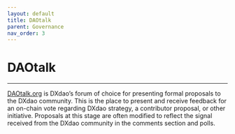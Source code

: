 ```yaml
---
layout: default
title: DAOtalk
parent: Governance
nav_order: 3
---
```


# DAOtalk

___

<a href="https://daotalk.org/c/dx-dao/15" target="_blank">DAOtalk.org</a> is DXdao’s forum of choice for presenting formal proposals to the DXdao community. This is the place to present and receive feedback for an on-chain vote regarding DXdao strategy, a contributor proposal, or other initiative. Proposals at this stage are often modified to reflect the signal received from the DXdao community in the comments section and polls.